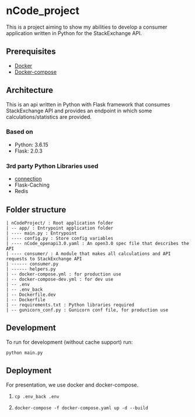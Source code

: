 # nCode_project

This is a project aiming to show my abilities to develop a consumer application written in Python for the StackExchange API.

## Prerequisites

- [Docker](https://www.docker.com/)
- [Docker-compose](https://docs.docker.com/compose/install/)

## Architecture

This is an api written in Python with Flask framework that consumes StackExchange API
and provides an endpoint in which some calculations/statistics are provided.

### Based on

- Python: 3.6.15
- Flask: 2.0.3

### 3rd party Python Libraries used

- [connection](https://connexion.readthedocs.io/en/latest/)
- Flask-Caching
- Redis

## Folder structure

    | nCodeProject/ : Root application folder
    | -- app/ : Entrypoint application folder
    | ---- main.py : Entrypoint
    | ---- config.py : Store config variables
    | ---- nCode_openapi3.0.yaml : An open3.0 spec file that describes the API
    | ---- consumer/ : A module that makes all calculations and API requests to StackExchange API
    | ------ consumer.py
    | ------ helpers.py
    | -- docker-compose.yml : for production use
    | -- docker-compose-dev.yml : for dev use
    | -- .env
    | -- .env_back
    | -- Dockerfile.dev
    | -- Dockerfile
    | -- requirements.txt : Python libraries required
    | -- gunicorn_conf.py : Gunicorn conf file, for production use

## Development
To run for development (without cache support) run:
```shell
python main.py
```

## Deployment

For presentation, we use docker and docker-compose.

1. 
    ```shell
    cp .env_back .env
    ```
2. 
    ```shell
    docker-compose -f docker-compose.yaml up -d --build
    ```


